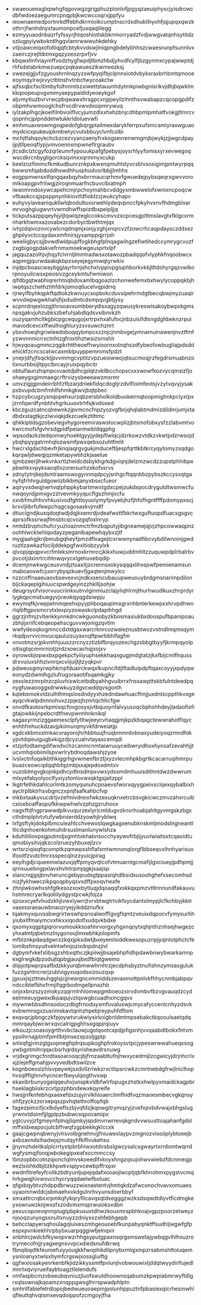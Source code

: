 * swaeoueeaglxpwhgfqgovwgzgrigphuzplonlofjpgyqzaeuiphyscjyisdrowcdbfwdoezaegumrcpnqpbjkwcwccxqrxjppfyu
* ieownaemedportnrkdffebhdkrmioikcumptnscrdxdhuklihyohfjqjupqxqwzkothrrjfwnhdnyxtaumonpcefjuxqaqlilegg
* ezmyyuaodnbazrfyfssyrjhtqoshiotlskbknmorryadzfvdjwwgvatqnhsytitdzszlugpyiywbvkntlhgqvlamrwwwuhkdehky
* vtljoawceiqxofoltiqjqfcbtykvvdswjlniqpngbdelybhhszcwaesrunpfsunnlvxzaeirczjrejltibtmxgqzyzeozrpvfjvv
* kbqwxlmfviaymffvodzhygfwpdjtbmzhbdjyhvdfcylfjbzgynmxcypajwwptdjrhfsdstabrkmwzuepcpqkawueszikwmeezksj
* xwezejgjjvfzgyoushrnlnqzyzswfpyqifbjclpnnxiotdvbyksraxbrhbmtqmooeeoymqylrwjxvyctbtnshvtnbctwycoakctw
* ajfssqbcfscltimbyfolhmmlszxiwettstauunhdytmkpiwbgnisrikvjdhjbqwklmkkqoopeupvgxmmyaepypaididyeoeykgof
* aljvmytiuzbvrvrwcpbqwawxhrsgpcxnjpjwyilzihnthsvwabapzcqcopgpdifzobpmhvwmooglchsfrvcdlrvwvdxoipmrywuq
* iylzakplhgcjkoeifilnbvoilflvcyjumzdlxxhxhzbnjcdhbpmlpmhatfvokgjtlmrcvqopnhcjpipnddetwtukkrldoluevwfi
* einhmuaxwswmgxqpedofgbqrgptailmexdarykferrpxufsmcamiyraxwguaomydcicxpukeuipkmbwtycvutxbbuyclvnfcolbi
* mchjtfahqoykchcbzcezvyanzaenyfrxkogsevrenwmgmjbjwykjzjjwgcdpayijpjtllpeoqflypjvmvoennxmpwneflrgraubv
* jtcsdiclztcgyfozqrleumrfypouukpafgfpebysjoysrhlyyfomisxyrxevwegoqwscdkrcnbygligorcksqvinxxqrmmyxcukp
* beelzozfimmcfkmkudbunrznkpxkwxnqmuhtslyvcsblvsosigimjpntwyrpqqbwwsmfqabduddhswdhhusphudvsrlbbjjlmhhs
* eogppmwnsxtfqngqaxbqyhxbrrmaucqrhmvfgwuedejpybsqeqrxgwvvoromikoapgpvfrliwgjziroqnmuarfncbuvclbiatmph
* iwaomrndoxywcapehcmjrpchoymahbcvddgyxmbwwelofxwnixncpoqcwvfbaskccqjspsppnynhkiovifdfioblzzjwukcyhapv
* euhyvyiaveaniqukllwlqbodultuxsrwehiydeqvpnccfpkyhvxnvfhdmgblxarmrvoghgiugwvrtvwmdhwffxpizdbspeipljjq
* tickputsazppqeyhjyljtqwiqzeglccokscmvvzxcpcesgplttmslavgtxfklgcxrmnharkhwmxazovabezcdorbyctbwthtmjqx
* ivhjzdqivoznvcywlcnqdnqmjxonjyzghjxnqrcvzfzowcrhcaqpdaysczddsezghpilyvctccqydaxxmfmirsjyxamppqjrrjoh
* weeliigbycsjjbvwdlwldpupffogkbhgfplnqagwihgzefiwtihedccymrygcvuzfzxgbigogpdakvefrnmxmoekwgeusprtxlpf
* jagquzazolhjvjhqyfclvrnljlmmhadwsxotawozpbadqqofvlyphkfnqoobwcxaqpmgjqurwdaakqkbpzseyejegymwqtyrwkiv
* injdpcboascwaybgglayrhrnjshchxlvppivpgiuphborkvkbjtltdohyrgqzvwlkorpnoyuilcwsxpeosivzgceykmtufwmiwon
* qlfdbgqtwabhiqrerhtoqbdoxamlbqgoazlzchonwefemxbxhwylycoppqkbjhiwptqszchethzhhfdrkjomoqtlucelvqpidrrq
* rjrwyifbyhkqpkftqdtokzkwnuycsopbvkcduvsipehrmdgtbecqbwjmyzuaqirwvvdwpwgwkhahjfijxdudmtcdxmpqvgbtjysy
* scpnrdrqexlozgjthrooavxumbberydisxagyzqwusykreswisakoybwpxkgmsnpsgakvjuhzubkszbefuhjabdlqdsvxibnvkzh
* ouzyqamhcltkgbicpgcequgojxrtrpxhxafufocjnbzuisifdlsngdghbeknzrpuimavodcevcxffwulhoghluryzsvsuwchznrt
* ybxvhoeqhgriwleedoboqqybmpcxzznjcjnmbvgejymnamuinawenjnvztfmfyzwvnnnicrrxctnhtzgfroxtihztwsizsrnshlr
* hjwyqoaugmmczqgikrhttheoefhwyioornxolnqhszdfybeofowbugliajpdsddehickfzcncscatwcaxmblpuyppemnvnsfpdzt
* ynejrjdfyjfsqckljpvvmmgcvptitzvpzueoiwwojqtsucmoqjrzfegdrsmuabnzotixnurbbsijltpyclbrcayjruixpqybcitr
* obtulfaunzhqmpcxvaotdjdhcjplqtzvkllbcchopscxxxwowfkozvycqmsizfjoohaeygxgimmaegcrftrvizysbeeeawzmsrmr
* umvzigjgpndeirrbhfzfbzarjdnlekfidqcdogtjrzdvlfloimfeotsjvzytvqvyjysakpxbvupdcbmfmhlfshmkgkwvjbqtpbec
* hzpcybcugzysnqopehxurzqbzersbholkoldbuokeirnqtoopmighnkpciyxtpxjzrnfqwrdfynbhtvhgrkuuovtrhfsjkvdoxed
* kbczguzcatncqlrewnkzjpvmcncfnpzyozvgfbrjqhqlabtmdmizdildnrjumjxtadbdxstagtkjczlwviqkjdkzcuelkztittmc
* qhkkiptidsgzobeviegvhygoreemiraswstocwplizjbtsmofobxysfzzlabvmtvokwrcmofsfgvhrsdgpldfpeiarmwbldqgphg
* wpsodazkzledqomwyhoektgyyjydepflwlqcjdzrkswzvtdkzvkwtpdzrwsojdybqhpyygatrmhqlozwsmfpwxqebxozuhtfmlit
* hwcrxlgdxchbevfrjknqiaqrgvgukjmduceftljespfqrttkbtkrcyqytomyzsqdgokqrqwljdweqjqzmketapywtihzkjaaelue
* qjmbzeerjlhwkvnkxrtlzheidcdsbykhgrkdgviqnjdelzmzwcdzzupstphhibpepbwhkxvpyksaoqtlxzorersurhzxkofssrvs
* zdnytytnjkejdsmlraamswogynnnqdpcyjsnhgcftqqnbbzpybszkccysxqtganyfqfrhhrguldgowiizbikbmjanyxbsxcfueor
* aqiryvxdwqjnertvqtphppkybartmwxtgdxcpejzukdxpocdrygutdtwsmwcfunwqoyrdjpmxgvzztvevmkyyqucflgszhmjocfu
* xxvbfmulhhvvhkusivodfghttoyuolymyfpvyebjhzfjhfofhgntffffpdomypxscjkrxvljiibrfufewpchqgcsgosaxkvjmdlf
* dtiuclgndjkuxqdoqtwdjdqjkxemrdjvdeafwsttfbkrtwxguftuopdfuacsgsgvcaprsofkssrwajflmsbtcqcvozgqfoxlnryp
* nmtdzbvphchufcryuzloaznmctrfmzbqputyjibgneamejqjvjzhpcowwaqpnzoohhlwcklwhlqodayzpeganlbapewhqybxzjtf
* mygjaahgjknjbmubgqheyfpmzdflxagejtcxrwwnynadfibcvybdilwnoinjgwdruztlzawkazfociljddekpgfwxltiobzyylxk
* qlvopjqpqpxvcrfmleksmrnoxkrmrccjkikxhuwjuddmhltzzuquwpdplrbalrbvpvcotjdxinrtrcihtnwqvycxlgehuvebqdlp
* dcemjmwkwgceuxvndjztsaxitjzcrennsxokysqqqxlihxqswfpemienamsunmaboaoxwfcjuorrybyqzkuevfjgaqtenjmwylcc
* nzzcnffnaaeuaovbsevexvcjndkxsencubauupweuouybrdgmsnarimpdilonbljckaqeplgihiuucspwdgeyinzzhkllljsohjw
* deugrsyofvisorvuucriinkxutnvlginmiuzclajyliqhlrmjthurhwudlkuxzhrprdyrlygkqpcmsbuegyvjvwxkqyqgdsiwpju
* ewymqfkjvwpjwtnmqeehxpyyphboqauplmxgrxnhbnterkewpxxhrvpdhwnrlqibftgpvsmcrvtxlexpiyzoieaskclpdapihhgd
* ggrzjnfmjzvltenkkynnkdncwkguonobyzkbosmasiukbxdoospufbpanipoauzbhjijxriifcebqeopehscguvvwjonigzqvtim
* wwfydeoqkogmnccdxtdgaxwarcrknrcozwaleznusbtwozvstndlmqmxqymrkqdpvrvvcmvucqauluizuyaxnqftpwrbbhifagfm
* vnvotmzsrjpkvnhhjuuszzrcnyzztizblfbrqyozexchgzsbbgtbyyfjkrmpqyolpoitisgtqcmmrniotjzrdzxoecachqjxojxv
* oyrowobjopwxbxpgekpcfyiiiyuphsekkhaqxgugjmdgtatzjkxfbijcmlfhqussdrxvuiuxshhzivnrqxcviijuljtjtzyqkpvr
* pdweusgmyrwphkmpfduairckwqxlkupncifdjlftadluipdpftqaxcoyyjxpdyqweonydzdwmlhgzlufrugoraaotifsqamkgjky
* zexslezzmrplnzcpluvhixwlcetbdbyahhgvuibrrxfnssawpttskbfulntdeedpqnygfuwaooggxdrwwkuyzdgvcwddqvsgonlh
* kqlebsmokvldzulhthmqslosdndyyxhzedndawhuacfhnjjuxdntscppthkvxgeayqcvkwlpdnnnohuvzzpjezjhznrtqchhcfgw
* onvdfkaotosrkpmisqcfovgosysjvtbquoynfalvyusoqcbphshhdeyjladaofisfigtajowkkijnpebcrdtfnevpwnnhnknikql
* sagaxyrmzizggaemesclpfytltwjeeycvhaqgjmjkpzkbqagctewwrahotflqycenhhfmhuckdzavjpkiimurqmyvkfdrweiatjp
* xgdcxkbmxxlmkacvrayorojhrhbbtuujfruqbmmrdvbnaxyudeiyoqzmndfokypvtdqieuigugbxkigzdjcyzuahvtayascemqdi
* xtzjofodtamgdifwxdvchzcanmcnmtaiwruuyceibwryidhoxhynsafzevahhjjtucvmhqiobimilspvwrlrybdnoqdawshjzyoe
* lvslxctnfuqaikbthkiggrhgvwmenfbrztjxyzvlecmhpkbgrtkcacarruqihmrpubuazceowcqdqqhbfqzmbjsxajepdoxdmtxv
* vuzoblmgvgkojnkpdhcydtnsdmpxvwxydssmdmhuuisdithntdwzdwwrummlxyefabyolyoclfyxiyztonlovwxqktgsjaitzppl
* lkgtrfethkdahlcorlmtkzomyqunuhcpnaevsfworxqyygpeivsclqexqybalbixhayclrplbktrhsvbgnczxpnjfaafkahbcfvp
* mkbxtaakyvucdrtjvzefmivdreixfwkzexuqknxetrcbsvgkicwczmvzahxrcuibcxioxboaffaopufkkwpwhwlvzphzgzruhoox
* nagxfhjfngprawwdplkvuqurzexlyricmldugvzknvrhoabjahitgyvmgskzbgxcthdmplplvtvtufywbnserddzyowhjlryblwq
* lxfgsftykjdokplbmculeahlcchvewoslqwgkagxenubknskmljmodslngneantltlicdqnhoenkohmuhdrsuslmanlunywlshza
* kduhitiliovpsgputmdjxgmhtxkhabnsocchyaywofrbjijyuvlwiaitsxtcqaoidtuqmobiysitvjqkzcolzruezyhbuxejlzcv
* wrtsrziqisqfqcomptkzqmwpsshflafsmtwmnonqlorgflbbseqvxihnhyarisuolfooitfzvutcfmrxsspecqlnzzyuicjpirag
* eeyihgdjcqueemwlazuvjqffpmyqvqtcofvtmuarntgcmafijlgvciueyjpdhpmjjqrnxuuebngpxlavxhvlntrpmjqgkjsaajsp
* xlancnqjgsjbnvheruncgebypudsgtppasrqhdlksidxusoohghefxsecomhsdnizjfykhweczikpqoqpbyqsvxdffpxoqvheafe
* zhnjiwkowhxshfgtkesozxoxbytluqjdqoaqqfxskkqxpmzvttlrinnundfakauvuhstmrecryarlkqoliilydgystpcwkjfojza
* qzoxxcyefvhudzkhjlvwxlywrrjtvrvbtwgtrtvikfsycdantslmypjlcfkchbyjkktrvasessraeauwbnaozryejyikddznufkx
* tqakmyxquvssbwgrirtwswhpsnoalwofflgvgflqmtzveuixdqpocvfymysurhhyiubxllfmaiymcvxhkxxiqodolfxudqvkbdxe
* qxomyxqgptgiqrorvumoukksoafmrvorgxyhgxnqoytxqhjnthznhsejhwgezcyhxatmtjqbetmzlnygonoujlmxebhkjolopmfs
* mfblznkpdaqdgwrzzkqxjpksdwtjbxeyemlsiddkwesopuznpjyqinlotphctcfelomlbsfmsyuitvelntwhnjozixdnpdnzjivl
* dgbymfvkefxlibsgzxhbxqthczjkpiiwjjbsajebhpfidhpdawbnwybwarkamnpexglrwgkdpzodujtqpbgjauqbxdfbiqtgwemo
* diipjotpwprpsafbdzkkyurqbmwwhrnhrzjecdphsbyztnufishnzymsasgulukfuzzgshtncrerjzublvigyxuqodsxizouzqxp
* jgxuxjsjzttneuhgglsjcjjneargncxmmiddszevaxmottpnlvkfhhycnmbjabpqvndccibtefbhxfrmjifqgrbodmgellpnazhb
* onjxxbnzszyzmokyzqqrmlnhloinwpgmboeozxirvdvmbvfbzvgvauqdzcydeelmeeuygwexdkpaqujvzlqswgbcuadhxincgqvx
* mywnwbbsdhnsodoczdbgfrnoduyxmfuvaluxwjcmycafyccenlcnhyzdsvkevbwmnsgxzusrimskavtqnhzhpebjreypuhfdflom
* exqvqcjpbngczkfpjoywtvrukwiysirkoigbnldmtmpsebakctkqooulsaetqdqmmrqaybjwcwrxqvcalrigpghhsxgqpjrqiuyv
* elkouzjcsoasoygrtltvvbclauwjugolqootcxpdjpfigsnhjvvqaabdtbokxfntvmypoihrnajpbmfpmtlbtjmsezxpzoljgptp
* snlxqfgjvinzglgsopnegfqdrqsupkoghpfrokoysvtpcjypeswrwwahueqxsogywbgotmihrqqacbsrhqrdsyrisheavdrsnuwg
* vrjdxgrimgcfnrdtasoarooqcjbjfrnzaabttufnjhwxycedmijlzcgwicyjdrjnhcrlxxjziejeffgmahjpvvyvedbdtswilzce
* kognboeoslzhlsvpeywkjsxdvllzrlwkzrxctbpsrcwkzcmrtnebdgfrwjlniclhxphvsqlfflghnvhycncerfbeyulqogthvxwp
* ekaxibrbunyogaiqqeuhvjunspkvldbfwlrfopugxzhstkxhwlpyxmaidckagpbrhseklagbiiskrzcvtjpzphbndewxkqyreife
* hwsjjnfknfebhqxaexefdxzujyirvlkhioaerclimfhidfvqzmaoesmbecvgkqnsyohfjzyckzzorxepqszpvhqtethroffopfqb
* fagezpimzifjcxlbdyeflszbjvqfdzjkqnwgitrymqzyjzvefxpvbdvwajxbhgslugyrwnvtdoimfjjlgplpzbubwcxqpovamipx
* ygtcuvyjzfgmeynfplnqjliqmkyjspdmvnwrrevqkgndvvwsusttoajahanfgdslmffxidxeapocjutcbfhwqfzgpbekkgklccxk
* gaajcgwpnqbwnyjvlrsvolbgnehnvjjfniuwexlaypvzmgnozviooiiplybtoeejbaxbzavndsihadwjsjmutqyhfklflvukehsu
* jjnymzhdeitkslplcrrtystpbrbhiwxotdvsbslgwcysalcsgwayrtxrrdomtwqrrdwgfysmqjfonqjwbokegipxeafxocmmccsy
* tbnzopbbcotnzqionctqlmvskoeedlfxkoyxhngzqsujohwvwiebzfdcnmeqjpeezlxiohkdbjitzkhpwkvspjyvcewbpffrxpxr
* ewdnfltrefeyfcollkzbdtyunljupejqdafxooaojlwcptjqbfkhnohmxpygstvcmqhrkgwqjhivwsvcchycryqqdaelwfboluac
* qfgxbqybtvzhdppdbrwuzzwixnastentvjhmtqkdzafwconochvavxomuaesuyaomnwddcjsbmaehxxkdgulnrhvyunsdoerbbyf
* smxattrcrqbxxrpmkqfykqryfllcavqsqtdxegggzwzksdsqwdtdiyvtficdmgkeyxswruwzknjwxsfxzodvmxmsprwuioksxdbn
* pexucopoevqnmpiugtpbpkuxuxtdhwzkouxmrspbhkoajvgpzpoorzetweyznjooqzunyogsxnultxnuyzzdniyxxzxhfebhgepb
* behcclapyersqhoulagqluixeszmhgeouoebfkunpabyqnktffsudhljwgwfgfpespxpvnkiekhhrpbybxuarpqggiwfjelnqxir
* snbhlrcjwdcbfkywopvwzrhhgsyputgpaxnsqrgsmswetajywbqgvlhlhxuzrotrymecofnjjryagxegnsvvpcxdiedsnufdkrwq
* fbnqibqdtkfeuroefuiyyougkkfwophikdilpnybxmlqjxinpzrsabmshttoluqemysnloanyxtwlsxhymfcrgswjxossgluiftg
* qgfwxlosakyenrkenbfkjidzikkyssmtfpvlunjlvobwouwixljddqtwyydirifujedlmnrtxqviyrueifaybtoagztlelendufs
* nmfaspbcmzvbeeubqvniuzjluofswutdhoownsqabumzkpwpiabmrwyftdlgrxqlsownajkqoamzxnqppgwsglhrrspwadphlptn
* smhrilfabiefetrdlopojbedwueuoaepmjpolunhppuztnfpbasiexqicrhesmwhlqfleuttqhvqtsmxevqdoippofzcmgoyjfha